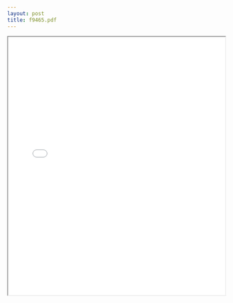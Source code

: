 ```yaml
---
layout: post
title: f9465.pdf
---
```


<div class="pdf-container">
<iframe src="/irs.ea/assets/pdfs/f9465.pdf" height="600" width="100%" allowFullScreen="true"></iframe>
</div>

